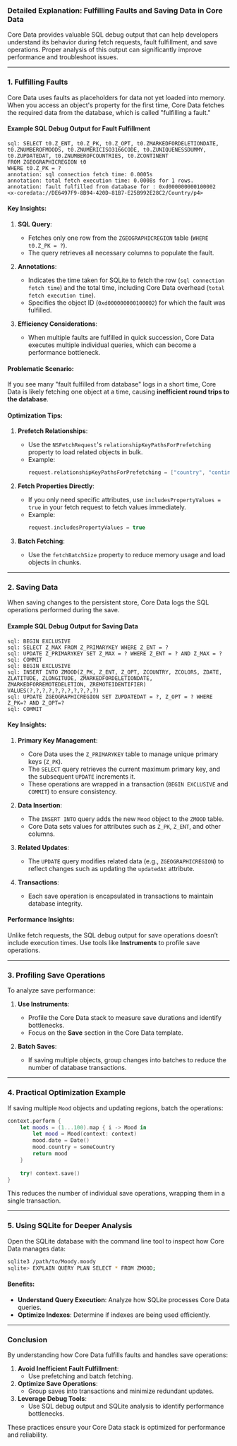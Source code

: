 ### **Detailed Explanation: Fulfilling Faults and Saving Data in Core Data**

Core Data provides valuable SQL debug output that can help developers understand its behavior during fetch requests, fault fulfillment, and save operations. Proper analysis of this output can significantly improve performance and troubleshoot issues.

---

### **1. Fulfilling Faults**

Core Data uses faults as placeholders for data not yet loaded into memory. When you access an object's property for the first time, Core Data fetches the required data from the database, which is called "fulfilling a fault."

#### **Example SQL Debug Output for Fault Fulfillment**
```plaintext
sql: SELECT t0.Z_ENT, t0.Z_PK, t0.Z_OPT, t0.ZMARKEDFORDELETIONDATE, t0.ZNUMBEROFMOODS, t0.ZNUMERICISO3166CODE, t0.ZUNIQUENESSDUMMY, t0.ZUPDATEDAT, t0.ZNUMBEROFCOUNTRIES, t0.ZCONTINENT
FROM ZGEOGRAPHICREGION t0
WHERE t0.Z_PK = ?
annotation: sql connection fetch time: 0.0005s
annotation: total fetch execution time: 0.0008s for 1 rows. 
annotation: fault fulfilled from database for : 0xd000000000100002
<x-coredata://DE6497F9-8B94-420D-81B7-E25B992E28C2/Country/p4>
```

#### **Key Insights:**
1. **SQL Query**:
   - Fetches only one row from the `ZGEOGRAPHICREGION` table (`WHERE t0.Z_PK = ?`).
   - The query retrieves all necessary columns to populate the fault.

2. **Annotations**:
   - Indicates the time taken for SQLite to fetch the row (`sql connection fetch time`) and the total time, including Core Data overhead (`total fetch execution time`).
   - Specifies the object ID (`0xd000000000100002`) for which the fault was fulfilled.

3. **Efficiency Considerations**:
   - When multiple faults are fulfilled in quick succession, Core Data executes multiple individual queries, which can become a performance bottleneck.

#### **Problematic Scenario**:
If you see many "fault fulfilled from database" logs in a short time, Core Data is likely fetching one object at a time, causing **inefficient round trips to the database**.

#### **Optimization Tips**:
1. **Prefetch Relationships**:
   - Use the `NSFetchRequest`'s `relationshipKeyPathsForPrefetching` property to load related objects in bulk.
   - Example:
     ```swift
     request.relationshipKeyPathsForPrefetching = ["country", "continent"]
     ```

2. **Fetch Properties Directly**:
   - If you only need specific attributes, use `includesPropertyValues = true` in your fetch request to fetch values immediately.
   - Example:
     ```swift
     request.includesPropertyValues = true
     ```

3. **Batch Fetching**:
   - Use the `fetchBatchSize` property to reduce memory usage and load objects in chunks.

---

### **2. Saving Data**

When saving changes to the persistent store, Core Data logs the SQL operations performed during the save.

#### **Example SQL Debug Output for Saving Data**
```plaintext
sql: BEGIN EXCLUSIVE
sql: SELECT Z_MAX FROM Z_PRIMARYKEY WHERE Z_ENT = ?
sql: UPDATE Z_PRIMARYKEY SET Z_MAX = ? WHERE Z_ENT = ? AND Z_MAX = ?
sql: COMMIT
sql: BEGIN EXCLUSIVE
sql: INSERT INTO ZMOOD(Z_PK, Z_ENT, Z_OPT, ZCOUNTRY, ZCOLORS, ZDATE, ZLATITUDE, ZLONGITUDE, ZMARKEDFORDELETIONDATE, ZMARKEDFORREMOTEDELETION, ZREMOTEIDENTIFIER)
VALUES(?,?,?,?,?,?,?,?,?,?,?)
sql: UPDATE ZGEOGRAPHICREGION SET ZUPDATEDAT = ?, Z_OPT = ? WHERE Z_PK=? AND Z_OPT=?
sql: COMMIT
```

#### **Key Insights:**
1. **Primary Key Management**:
   - Core Data uses the `Z_PRIMARYKEY` table to manage unique primary keys (`Z_PK`).
   - The `SELECT` query retrieves the current maximum primary key, and the subsequent `UPDATE` increments it.
   - These operations are wrapped in a transaction (`BEGIN EXCLUSIVE` and `COMMIT`) to ensure consistency.

2. **Data Insertion**:
   - The `INSERT INTO` query adds the new `Mood` object to the `ZMOOD` table.
   - Core Data sets values for attributes such as `Z_PK`, `Z_ENT`, and other columns.

3. **Related Updates**:
   - The `UPDATE` query modifies related data (e.g., `ZGEOGRAPHICREGION`) to reflect changes such as updating the `updatedAt` attribute.

4. **Transactions**:
   - Each save operation is encapsulated in transactions to maintain database integrity.

#### **Performance Insights**:
Unlike fetch requests, the SQL debug output for save operations doesn’t include execution times. Use tools like **Instruments** to profile save operations.

---

### **3. Profiling Save Operations**
To analyze save performance:
1. **Use Instruments**:
   - Profile the Core Data stack to measure save durations and identify bottlenecks.
   - Focus on the **Save** section in the Core Data template.

2. **Batch Saves**:
   - If saving multiple objects, group changes into batches to reduce the number of database transactions.

---

### **4. Practical Optimization Example**
If saving multiple `Mood` objects and updating regions, batch the operations:
```swift
context.perform {
    let moods = (1...100).map { i -> Mood in
        let mood = Mood(context: context)
        mood.date = Date()
        mood.country = someCountry
        return mood
    }
    
    try! context.save()
}
```

This reduces the number of individual save operations, wrapping them in a single transaction.

---

### **5. Using SQLite for Deeper Analysis**
Open the SQLite database with the command line tool to inspect how Core Data manages data:
```bash
sqlite3 /path/to/Moody.moody
sqlite> EXPLAIN QUERY PLAN SELECT * FROM ZMOOD;
```

#### **Benefits**:
- **Understand Query Execution**: Analyze how SQLite processes Core Data queries.
- **Optimize Indexes**: Determine if indexes are being used efficiently.

---

### **Conclusion**

By understanding how Core Data fulfills faults and handles save operations:
1. **Avoid Inefficient Fault Fulfillment**:
   - Use prefetching and batch fetching.
2. **Optimize Save Operations**:
   - Group saves into transactions and minimize redundant updates.
3. **Leverage Debug Tools**:
   - Use SQL debug output and SQLite analysis to identify performance bottlenecks.

These practices ensure your Core Data stack is optimized for performance and reliability.
